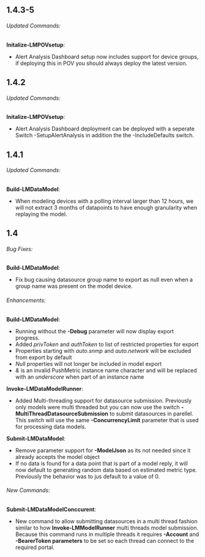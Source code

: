 ## 1.4.3-5
###### Updated Commands:
**Initalize-LMPOVsetup**: 
- Alert Analysis Dashboard setup now includes support for device groups, if deploying this in POV you should always deploy the latest version.

## 1.4.2
###### Updated Commands:
**Initalize-LMPOVsetup**: 
- Alert Analysis Dashboard deployment can be deployed with a seperate Switch -SetupAlertAnalysis in addition the the -IncludeDefaults switch.

## 1.4.1
###### Updated Commands:
**Build-LMDataModel**: 
- When modeling devices with a polling interval larger than 12 hours, we will not extract 3 months of datapoints to have enough granularity when replaying the model.

## 1.4
###### Bug Fixes:
**Build-LMDataModel**: 
- Fix bug causing datasource group name to export as null even when a group name was present on the model device.

###### Enhancements:
**Build-LMDataModel**: 
- Running without the **-Debug** parameter will now display export progress.
- Added *privToken* and *authToken* to list of restricted properties for export
- Properties starting with *auto.snmp* and *auto.network* will be excluded from export by default
- *Null* properties will not longer be included in model export
- *&* is an invalid PushMetric instance name character and will be replaced with an *underscore* when part of an instance name

**Invoke-LMDataModelRunner**: 
- Added Multi-threading support for datasource submission. Previously only models were multi threaded but you can now use the switch **-MultiThreadDatasourceSubmission** to submit datasources in parellel. This switch will use the same **-ConcurrencyLimit** parameter that is used for processing data models.

**Submit-LMDataModel**: 
- Remove parameter support for **-ModelJson** as its not needed since it already accepts the model object
- If no data is found for a data point that is part of a model reply, it will now default to generating random data based on estimated metric type. Previously the behavior was to jus default to a value of 0.

###### New Commands:
**Submit-LMDataModelConccurent**: 
- New command to allow submitting datasources in a multi thread fashion similar to how **Invoke-LMModelRunner** multi threads model submission. Because this command runs in multiple threads it requires **-Account** and **-BearerToken parameters** to be set so each thread can connect to the required portal.